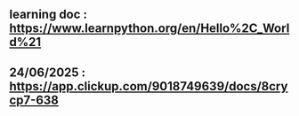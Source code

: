 ## learning doc : https://www.learnpython.org/en/Hello%2C_World%21

## 24/06/2025 : https://app.clickup.com/9018749639/docs/8crycp7-638
